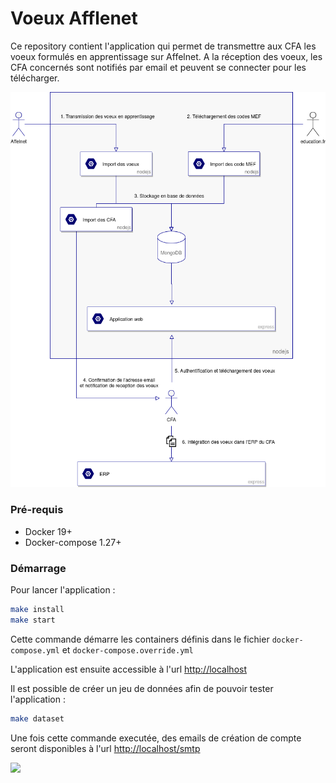 # Voeux Afflenet

Ce repository contient l'application qui permet de transmettre aux CFA les voeux formulés en apprentissage sur Affelnet.
A la réception des voeux, les CFA concernés sont notifiés par email et peuvent se connecter pour les télécharger.

![schema](./misc/doc/voeux-affelnet-fonctionnement.drawio.png)


### Pré-requis

- Docker 19+
- Docker-compose 1.27+

### Démarrage

Pour lancer l'application :

```sh
make install
make start
```

Cette commande démarre les containers définis dans le fichier `docker-compose.yml` et `docker-compose.override.yml`

L'application est ensuite accessible à l'url [http://localhost](http://localhost)

Il est possible de créer un jeu de données afin de pouvoir tester l'application :

```sh
make dataset
```

Une fois cette commande executée, des emails de création de compte seront disponibles à l'url [http://localhost/smtp](http://localhost/smtp)

![](https://avatars1.githubusercontent.com/u/63645182?s=200&v=4)
